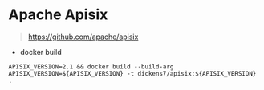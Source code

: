 # Apache Apisix

> https://github.com/apache/apisix


- docker build

```shell
APISIX_VERSION=2.1 && docker build --build-arg APISIX_VERSION=${APISIX_VERSION} -t dickens7/apisix:${APISIX_VERSION} .
```